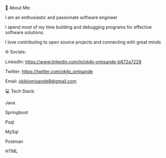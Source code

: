 💫 About Me:

I am an enthusiastic and passionate software engineer 

I spend most of my time building and debugging programs for effective software solutions.

I love contributing to open source projects and connecting with great minds


🌐 Socials:

LinkedIn: https://www.linkedin.com/in/okiki-omisande-b672a7229 

Twitter:  https://twitter.com/okiki_omisande

Email: okikiomisande8@gmail.com

💻 Tech Stack:

Java

Springboot 

Psql

MySql

Postman

HTML




